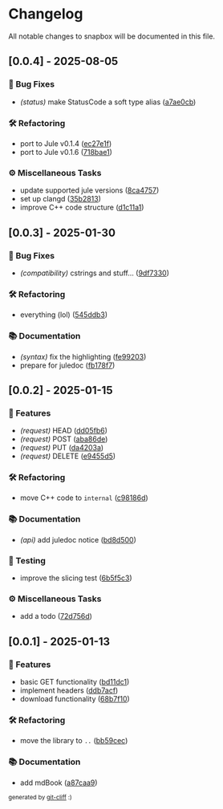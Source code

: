 # Changelog

All notable changes to snapbox will be documented in this file.

## [0.0.4] - 2025-08-05

### 🐛 Bug Fixes

- *(status)* make StatusCode a soft type alias ([a7ae0cb](https://github.com/adamperkowski/snapbox/commit/a7ae0cb7c3c681a40c5134fc165e831f2e027ca4))

### 🛠️ Refactoring

- port to Jule v0.1.4 ([ec27e1f](https://github.com/adamperkowski/snapbox/commit/ec27e1f34cab0d630bb1bd49165f24ccc3d41d56))
- port to Jule v0.1.6 ([718bae1](https://github.com/adamperkowski/snapbox/commit/718bae1c6cf04c162da9089e1feefaead5ff7130))

### ⚙️ Miscellaneous Tasks

- update supported jule versions ([8ca4757](https://github.com/adamperkowski/snapbox/commit/8ca47577c74c129865ba852b2a0d53ca3e9eba0e))
- set up clangd ([35b2813](https://github.com/adamperkowski/snapbox/commit/35b2813456cf370d1ae6b672eb71dee5b8b267d0))
- improve C++ code structure ([d1c11a1](https://github.com/adamperkowski/snapbox/commit/d1c11a108c1e12d788f3c27f0f8c8526a491837a))

## [0.0.3] - 2025-01-30

### 🐛 Bug Fixes

- *(compatibility)* cstrings and stuff... ([9df7330](https://github.com/adamperkowski/snapbox/commit/9df73309537bc4c91888a486feb6efd8e17a9219))

### 🛠️ Refactoring

- everything (lol) ([545ddb3](https://github.com/adamperkowski/snapbox/commit/545ddb329a28544d5a18cdccdb188879128296db))

### 📚 Documentation

- *(syntax)* fix the highlighting ([fe99203](https://github.com/adamperkowski/snapbox/commit/fe99203b4132ea3f55e0b017515d43bd1e75a76c))
- prepare for juledoc ([fb178f7](https://github.com/adamperkowski/snapbox/commit/fb178f734835ebe90c816dc51ca83edd80c25308))

## [0.0.2] - 2025-01-15

### 🚀 Features

- *(request)* HEAD ([dd05fb6](https://github.com/adamperkowski/snapbox/commit/dd05fb671f931ff1c989b12483cafd7b5409e076))
- *(request)* POST ([aba86de](https://github.com/adamperkowski/snapbox/commit/aba86deba6df8cf93c0b3c655e3c443f27186390))
- *(request)* PUT ([da4203a](https://github.com/adamperkowski/snapbox/commit/da4203a65e1efb5114c981a8d48eaf5a3a64d273))
- *(request)* DELETE ([e9455d5](https://github.com/adamperkowski/snapbox/commit/e9455d5925b6621b04059bf18e7fc377ace640cb))

### 🛠️ Refactoring

- move C++ code to `internal` ([c98186d](https://github.com/adamperkowski/snapbox/commit/c98186d76edefcadd98f7c98fa46610766921a26))

### 📚 Documentation

- *(api)* add juledoc notice ([bd8d500](https://github.com/adamperkowski/snapbox/commit/bd8d500d934a6db55b063d5b13e13f419e5607fa))

### 🧪 Testing

- improve the slicing test ([6b5f5c3](https://github.com/adamperkowski/snapbox/commit/6b5f5c31a7ad1fa81a5b8dfba0a1631d126c102d))

### ⚙️ Miscellaneous Tasks

- add a todo ([72d756d](https://github.com/adamperkowski/snapbox/commit/72d756d5042556c84f8b362b5e372221488c772f))

## [0.0.1] - 2025-01-13

### 🚀 Features

- basic GET functionality ([bd11dc1](https://github.com/adamperkowski/snapbox/commit/bd11dc15b1e93e2e3bcbce28184670f13ee91a93))
- implement headers ([ddb7acf](https://github.com/adamperkowski/snapbox/commit/ddb7acf65e4eb53b3d249f27f6ebb7f3de532bc1))
- download functionality ([68b7f10](https://github.com/adamperkowski/snapbox/commit/68b7f100b5e8c532011d47ae88dc8767ef9c9aa2))

### 🛠️ Refactoring

- move the library to `..` ([bb59cec](https://github.com/adamperkowski/snapbox/commit/bb59cec10795aadb78fac0c29397f16d9b553007))

### 📚 Documentation

- add mdBook ([a87caa9](https://github.com/adamperkowski/snapbox/commit/a87caa9d3ab87e613d6be89020602ad1f946b78b))

<sub>generated by [git-cliff](https://github.com/orhun/git-cliff) :)</sub>
